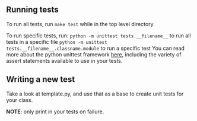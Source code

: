 ## Running tests
To run all tests, run `make test` while in the top level directory

To run specific tests, run:
`python -m unittest tests.__filename__` to run all tests in a specific file
`python -m unittest tests.__filename__.classname.module` to run a specific test
You can read more about the python unittest framework
[here](https://docs.python.org/3/library/unittest.html), including the variety
of assert statements available to use in your tests.


## Writing a new test
Take a look at template.py, and use that as a base to create unit tests for your
class.

__NOTE__: only print in your tests on failure.
